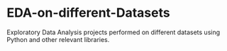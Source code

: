 # EDA-on-different-Datasets
Exploratory Data Analysis projects performed on different datasets using Python and other relevant libraries.
